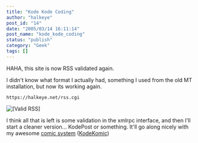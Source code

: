 ```yaml
---
title: "Kode Kode Coding"
author: "halkeye"
post_id: "14"
date: "2005/03/14 16:11:14"
post_name: "kode_kode_coding"
status: "publish"
category: "Geek"
tags: []
---
```


HAHA, this site is now RSS validated again.  

I didn't know what format I actually had, something I used from the old MT installation, but now its working again.


    
    
    https://halkeye.net/rss.cgi



![\[Valid RSS\]](https://halkeye.net/img/valid-rss.png)

I think all that is left is some validation in the xmlrpc interface, and then I'll start a cleaner version... KodePost or something. It'll go along nicely with my awesome [comic system](https://www.kodekomics.com) ([KodeKomic](https://www.kodekomics.com))